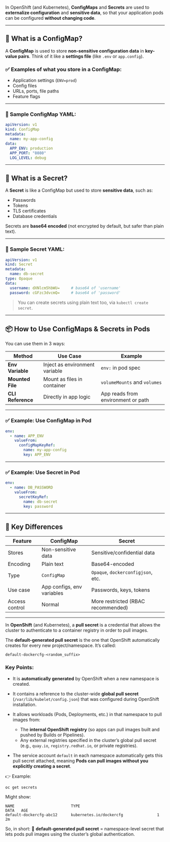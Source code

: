 In OpenShift (and Kubernetes), **ConfigMaps** and **Secrets** are used to **externalize configuration** and **sensitive data**, so that your application pods can be configured **without changing code**.

---

## 🔹 What is a **ConfigMap**?

A **ConfigMap** is used to store **non-sensitive configuration data** in **key-value pairs**.
Think of it like a **settings file** (like `.env` or `app.config`).

### ✅ Examples of what you store in a ConfigMap:

* Application settings (`ENV=prod`)
* Config files
* URLs, ports, file paths
* Feature flags

---

### 🔧 Sample ConfigMap YAML:

```yaml
apiVersion: v1
kind: ConfigMap
metadata:
  name: my-app-config
data:
  APP_ENV: production
  APP_PORT: "8080"
  LOG_LEVEL: debug
```

---

## 🔹 What is a **Secret**?

A **Secret** is like a ConfigMap but used to store **sensitive data**, such as:

* Passwords
* Tokens
* TLS certificates
* Database credentials

Secrets are **base64 encoded** (not encrypted by default, but safer than plain text).

---

### 🔐 Sample Secret YAML:

```yaml
apiVersion: v1
kind: Secret
metadata:
  name: db-secret
type: Opaque
data:
  username: dXNlcm5hbWU=     # base64 of 'username'
  password: cGFzc3dvcmQ=     # base64 of 'password'
```

> You can create secrets using plain text too, via `kubectl create secret`.

---

## 📦 How to Use ConfigMaps & Secrets in Pods

You can use them in 3 ways:

| Method            | Use Case                       | Example                            |
| ----------------- | ------------------------------ | ---------------------------------- |
| **Env Variable**  | Inject as environment variable | `env:` in pod spec                 |
| **Mounted File**  | Mount as files in container    | `volumeMounts` and `volumes`       |
| **CLI Reference** | Directly in app logic          | App reads from environment or path |

---

### ✅ Example: Use ConfigMap in Pod

```yaml
env:
  - name: APP_ENV
    valueFrom:
      configMapKeyRef:
        name: my-app-config
        key: APP_ENV
```

---

### ✅ Example: Use Secret in Pod

```yaml
env:
  - name: DB_PASSWORD
    valueFrom:
      secretKeyRef:
        name: db-secret
        key: password
```

---

## 🔁 Key Differences

| Feature        | ConfigMap                  | Secret                             |
| -------------- | -------------------------- | ---------------------------------- |
| Stores         | Non-sensitive data         | Sensitive/confidential data        |
| Encoding       | Plain text                 | Base64-encoded                     |
| Type           | `ConfigMap`                | `Opaque`, `dockerconfigjson`, etc. |
| Use case       | App configs, env variables | Passwords, keys, tokens            |
| Access control | Normal                     | More restricted (RBAC recommended) |

---

In **OpenShift** (and Kubernetes), a **pull secret** is a credential that allows the cluster to authenticate to a container registry in order to pull images.

The **default-generated pull secret** is the one that OpenShift automatically creates for every new project/namespace. It’s called:

```
default-dockercfg-<random_suffix>
```

### Key Points:

* It is **automatically generated** by OpenShift when a new namespace is created.
* It contains a reference to the cluster-wide **global pull secret** (`/var/lib/kubelet/config.json`) that was configured during OpenShift installation.
* It allows workloads (Pods, Deployments, etc.) in that namespace to pull images from:

  * The **internal OpenShift registry** (so apps can pull images built and pushed by Builds or Pipelines).
  * Any external registries specified in the cluster’s global pull secret (e.g., `quay.io`, `registry.redhat.io`, or private registries).
* The service account `default` in each namespace automatically gets this pull secret attached, meaning **Pods can pull images without you explicitly creating a secret**.

👉 Example:

```bash
oc get secrets
```

Might show:

```
NAME                         TYPE                                  DATA   AGE
default-dockercfg-abc12      kubernetes.io/dockercfg               1      2m
```

So, in short:
🔹 **default-generated pull secret** = namespace-level secret that lets pods pull images using the cluster’s global authentication.



